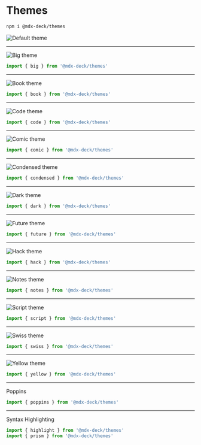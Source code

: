 # Themes

```sh
npm i @mdx-deck/themes
```

![Default theme](images/default.png)

---

![Big theme](images/big.png)

```js
import { big } from '@mdx-deck/themes'
```

---

![Book theme](images/book.png)

```js
import { book } from '@mdx-deck/themes'
```

---

![Code theme](images/code.png)

```js
import { code } from '@mdx-deck/themes'
```

---

![Comic theme](images/comic.png)

```js
import { comic } from '@mdx-deck/themes'
```

---

![Condensed theme](images/condensed.png)

```js
import { condensed } from '@mdx-deck/themes'
```

---

![Dark theme](images/dark.png)

```js
import { dark } from '@mdx-deck/themes'
```

---

![Future theme](images/future.png)

```js
import { future } from '@mdx-deck/themes'
```

---

![Hack theme](images/hack.png)

```js
import { hack } from '@mdx-deck/themes'
```

---

![Notes theme](images/notes.png)

```js
import { notes } from '@mdx-deck/themes'
```

---

![Script theme](images/script.png)

```js
import { script } from '@mdx-deck/themes'
```

---

![Swiss theme](images/swiss.png)

```js
import { swiss } from '@mdx-deck/themes'
```

---

![Yellow theme](images/yellow.png)

```js
import { yellow } from '@mdx-deck/themes'
```

---

Poppins

```js
import { poppins } from '@mdx-deck/themes'
```

---

Syntax Highlighting

```js
import { highlight } from '@mdx-deck/themes'
import { prism } from '@mdx-deck/themes'
```

